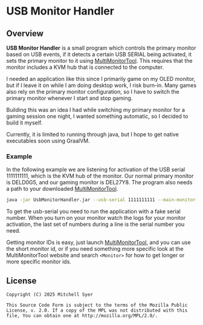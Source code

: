 USB Monitor Handler
=======

## Overview

__USB Monitor Handler__ is a small program which controls the primary monitor based on USB events, if it detects a certain USB SERIAL being activated, it sets the primary monitor to it using [MultiMonitorTool](https://www.nirsoft.net/utils/multi_monitor_tool.html). This requires that the monitor includes a KVM hub that is connected to the computer.

I needed an application like this since I primarily game on my OLED monitor, but if I leave it on while I am doing desktop work, I risk burn-in. Many games also rely on the primary monitor configuration, so I have to switch the primary monitor whenever I start and stop gaming.

Building this was an idea I had while switching my primary monitor for a gaming session one night, I wanted something automatic, so I decided to build it myself.

Currently, it is limited to running through java, but I hope to get native executables soon using GraalVM.


### Example
In the following example we are listening for activation of the USB serial 1111111111, which is the KVM hub of the monitor. Our normal primary monitor is DELD0G5, and our gaming monitor is DEL27Y8. The program also needs a path to your downloaded [MultiMonitorTool](https://www.nirsoft.net/utils/multi_monitor_tool.html).
```bash
java -jar UsbMonitorHandler.jar --usb-serial 1111111111 --main-monitor-id DELD0G5 --secondary-monitor-id DEL27Y8 --multi-monitor-tool "D:\Programs\MultiMonitorTool.exe"
```

To get the usb-serial you need to run the application with a fake serial number. When you turn on your monitor watch the logs for your monitor activation, the last set of numbers during a line is the serial number you need.

Getting monitor IDs is easy, just launch [MultiMonitorTool](https://www.nirsoft.net/utils/multi_monitor_tool.html), and you can use the short monitor id, or if you need something more specific look at the MultiMonitorTool website and search `<Monitor>` for how to get longer or more specific monitor ids.


## License

    Copyright (C) 2025 Mitchell Syer

    This Source Code Form is subject to the terms of the Mozilla Public
    License, v. 2.0. If a copy of the MPL was not distributed with this
    file, You can obtain one at http://mozilla.org/MPL/2.0/.